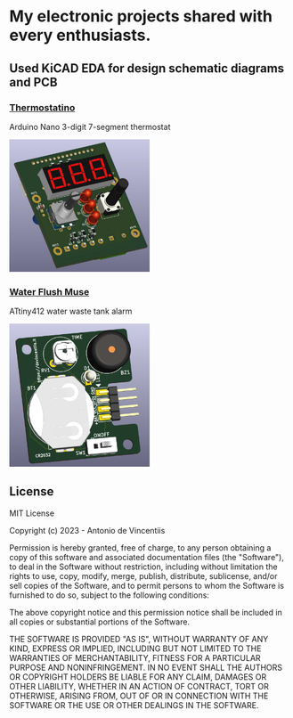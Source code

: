 # My electronic projects shared with every enthusiasts.
## Used KiCAD EDA for design schematic diagrams and PCB 
### [Thermostatino](https://github.com/devincentiis/electronics/blob/main/Thermostatino) 
Arduino Nano 3-digit 7-segment thermostat 

[<img alt="Thermostatino Top" src="https://github.com/devincentiis/electronics/blob/main/Thermostatino/ThermostatinoTop.jpg?raw=true" width="50%">](https://github.com/devincentiis/electronics/blob/main/Thermostatino/)

### [Water Flush Muse](https://github.com/devincentiis/electronics/blob/main/WaterFlushMuse) 
ATtiny412 water waste tank alarm

[<img alt="WaterFlushMuse" src="https://github.com/devincentiis/electronics/blob/main/WaterFlushMuse/render.png?raw=true" width="50%">](https://github.com/devincentiis/electronics/blob/main/WaterFlushMuse/)

## License

MIT License

Copyright (c) 2023 - Antonio de Vincentiis

Permission is hereby granted, free of charge, to any person obtaining a copy
of this software and associated documentation files (the "Software"), to deal
in the Software without restriction, including without limitation the rights
to use, copy, modify, merge, publish, distribute, sublicense, and/or sell
copies of the Software, and to permit persons to whom the Software is
furnished to do so, subject to the following conditions:

The above copyright notice and this permission notice shall be included in all
copies or substantial portions of the Software.

THE SOFTWARE IS PROVIDED "AS IS", WITHOUT WARRANTY OF ANY KIND, EXPRESS OR
IMPLIED, INCLUDING BUT NOT LIMITED TO THE WARRANTIES OF MERCHANTABILITY,
FITNESS FOR A PARTICULAR PURPOSE AND NONINFRINGEMENT. IN NO EVENT SHALL THE
AUTHORS OR COPYRIGHT HOLDERS BE LIABLE FOR ANY CLAIM, DAMAGES OR OTHER
LIABILITY, WHETHER IN AN ACTION OF CONTRACT, TORT OR OTHERWISE, ARISING FROM,
OUT OF OR IN CONNECTION WITH THE SOFTWARE OR THE USE OR OTHER DEALINGS IN THE
SOFTWARE.
